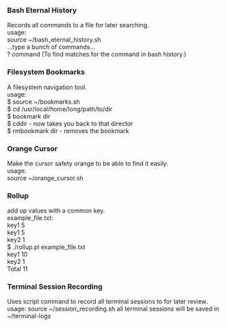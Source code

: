 ### Bash Eternal History  
Records all commands to a file for later searching.  
usage:  
  source ~/bash_eternal_history.sh  
  ...type a bunch of commands...  
  ? command (To find matches for the command in bash history.)

### Filesystem Bookmarks
A filesystem navigation tool.  
usage:  
  $ source ~/bookmarks.sh  
  $ cd /usr/local/home/long/path/to/dir  
  $ bookmark dir  
  $ cddir - now takes you back to that director  
  $ rmbookmark dir - removes the bookmark  

### Orange Cursor  
Make the cursor safety orange to be able to find it easily.  
usage:  
  source ~/orange_cursor.sh  
  <cursor is now orange>  

### Rollup
add up values with a common key.  
  example_file.txt:  
    key1  5  
    key1  5  
    key2  1  
 $ ./rollup.pl example_file.txt  
    key1  10  
    key2  1  
    Total 11  

### Terminal Session Recording
Uses script command to record all terminal sessions to for later review.
usage:
    source ~/session_recording.sh
    all terminal sessions will be saved in ~/terminal-logs
